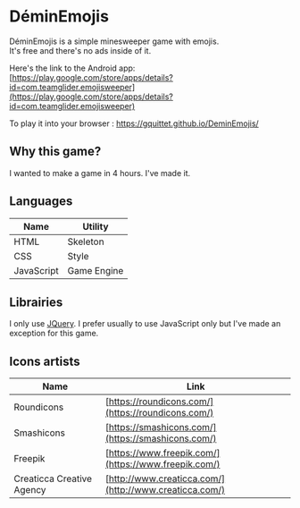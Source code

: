 # DéminEmojis

DéminEmojis is a simple minesweeper game with emojis.  
It's free and there's no ads inside of it.  

Here's the link to the Android app: [https://play.google.com/store/apps/details?id=com.teamglider.emojisweeper](https://play.google.com/store/apps/details?id=com.teamglider.emojisweeper)

To play it into your browser : https://gquittet.github.io/DeminEmojis/

## Why this game?

I wanted to make a game in 4 hours. I've made it.

## Languages

| Name       | Utility     |
|------------|-------------|
| HTML       | Skeleton    |
| CSS        | Style       |
| JavaScript | Game Engine |

## Librairies

I only use [JQuery](https://jquery.com/). I prefer usually to use JavaScript
only but I've made an exception for this game.

## Icons artists

| Name                      | Link                                                   |
|---------------------------|--------------------------------------------------------|
| Roundicons                | [https://roundicons.com/](https://roundicons.com/)     |
| Smashicons                | [https://smashicons.com/](https://smashicons.com/)     |
| Freepik                   | [https://www.freepik.com/](https://www.freepik.com/)   |
| Creaticca Creative Agency | [http://www.creaticca.com/](http://www.creaticca.com/) |

